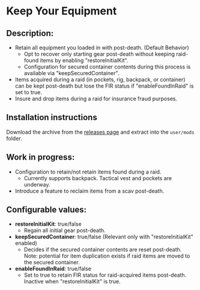 # Keep Your Equipment

## Description:

- Retain all equipment you loaded in with post-death. (Default Behavior)
   - Opt to recover only starting gear post-death without keeping raid-found items by enabling "restoreInitialKit".
   - Configuration for secured container contents during this process is available via "keepSecuredContainer".
- Items acquired during a raid (in pockets, rig, backpack, or container) can be kept post-death but lose the FIR status if "enableFoundInRaid" is set to true.
- Insure and drop items during a raid for insurance fraud purposes.

## Installation instructions

Download the archive from the [releases page](https://github.com/captainfoam/SPT-KeepYourEquipment/releases) and extract into the `user/mods` folder.

## Work in progress:

- Configuration to retain/not retain items found during a raid.
    - Currently supports backpack. Tactical vest and pockets are underway.
- Introduce a feature to reclaim items from a scav post-death.

## Configurable values:

- **restoreInitialKit**: true/false
    - Regain all initial gear post-death.
- **keepSecuredContainer**: true/false (Relevant only with "restoreInitialKit" enabled)
    - Decides if the secured container contents are reset post-death. Note: potential for item duplication exists if raid items are moved to the secured container.
- **enableFoundInRaid**: true/false
    - Set to true to retain FIR status for raid-acquired items post-death. Inactive when "restoreInitialKit" is true.
